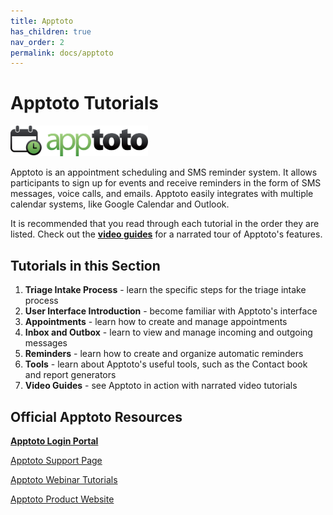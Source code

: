 ```yaml
---
title: Apptoto
has_children: true
nav_order: 2
permalink: docs/apptoto
---
```


# Apptoto Tutorials

<img src="/assets/apptoto/logo.png" style="width:220px;"/>

Apptoto is an appointment scheduling and SMS reminder system. It allows participants to sign up for events and receive reminders in the form of SMS messages, voice calls, and emails. Apptoto easily integrates with multiple calendar systems, like Google Calendar and Outlook.

It is recommended that you read through each tutorial in the order they are listed. Check out the <a href="/docs/apptotoVideo.md">**video guides**</a> for a narrated tour of Apptoto's features.

## Tutorials in this Section
1. **Triage Intake Process** - learn the specific steps for the triage intake process
2. **User Interface Introduction** - become familiar with Apptoto's interface
3. **Appointments** - learn how to create and manage appointments
4. **Inbox and Outbox** - learn to view and manage incoming and outgoing messages
5. **Reminders** - learn how to create and organize automatic reminders
6. **Tools** - learn about Apptoto's useful tools, such as the Contact book and report generators
7. **Video Guides** - see Apptoto in action with narrated video tutorials

## Official Apptoto Resources

<a href="https://secure5.apptoto.com/portal">**Apptoto Login Portal**</a>

<a href="https://www.apptoto.com/support/">Apptoto Support Page</a>

<a href="https://www.apptoto.com/webinars/">Apptoto Webinar Tutorials</a>

<a href="https://www.apptoto.com/">Apptoto Product Website</a>

